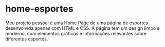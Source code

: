 # home-esportes
Meu projeto pessoal é uma Home Page de uma página de esportes desenvolvida apenas com HTML e CSS. A página tem um design limpo e moderno, com elementos gráficos e informações relevantes sobre diferentes esportes.
